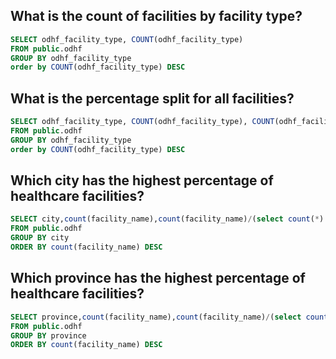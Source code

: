 ## What is the count of facilities by facility type?

```sql
SELECT odhf_facility_type, COUNT(odhf_facility_type)
FROM public.odhf
GROUP BY odhf_facility_type
order by COUNT(odhf_facility_type) DESC
```
## What is the percentage split for all facilities?
```sql
SELECT odhf_facility_type, COUNT(odhf_facility_type), COUNT(odhf_facility_type)/(select count(*) from public.odhf)*100
FROM public.odhf
GROUP BY odhf_facility_type
order by COUNT(odhf_facility_type) DESC
```
## Which city has the highest percentage of healthcare facilities?
```sql
SELECT city,count(facility_name),count(facility_name)/(select count(*) from public.odhf)*100
FROM public.odhf
GROUP BY city
ORDER BY count(facility_name) DESC
```
## Which province has the highest percentage of healthcare facilities?
```sql
SELECT province,count(facility_name),count(facility_name)/(select count(*) from public.odhf)*100
FROM public.odhf
GROUP BY province
ORDER BY count(facility_name) DESC
```
